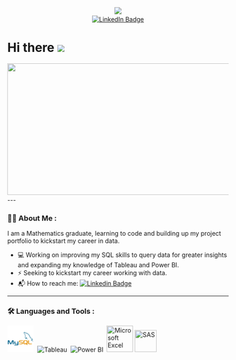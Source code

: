 <!--
**CheilaDaSilva/CheilaDaSilva** is a ✨ _special_ ✨ repository because its `README.md` (this file) appears on your GitHub profile.

Here are some ideas to get you started:

- 🔭 I’m currently working on ...
- 🌱 I’m currently learning ...
- 👯 I’m looking to collaborate on ...
- 🤔 I’m looking for help with ...
- 💬 Ask me about ...
- 📫 How to reach me: ...
- 😄 Pronouns: ...
- ⚡ Fun fact: ...
-->

<!-- header + links -->


<div id="header" align="center">
  <img src="https://media.giphy.com/media/XwBzLXzYq7ljHBXkHk/giphy.gif" width="200"/>
  <div id="badges">
  <a href="https://www.linkedin.com/in/cheilacarinadasilva/">
    <img src="https://img.shields.io/badge/LinkedIn-blue?style=for-the-badge&logo=linkedin&logoColor=white" alt="LinkedIn Badge"/>
  </a>
  </div>
</div>

<h1>
  Hi there
  <img src="https://media.giphy.com/media/hvRJCLFzcasrR4ia7z/giphy.gif" width="30px"/>
</h1>
<div align="center">
  <img src="https://media.giphy.com/media/AjyLmNcI5K53XlR0jR/giphy.gif" width="600" height="300"/>
</div>
---
<!-- about me -->

### :woman_technologist: About Me :

I am a Mathematics graduate, learning to code and building up my project portfolio to kickstart my career in data.

- 💻 Working on improving my SQL skills to query data for greater insights and expanding my knowledge of Tableau and Power BI.
- ⚡ Seeking to kickstart my career working with data.
- 📬 How to reach me: [![Linkedin Badge](https://img.shields.io/badge/-Cheila-blue?style=flat&logo=Linkedin&logoColor=white)](https://www.linkedin.com/in/cheilacarinadasilva/)

---

<!-- skills section - programming languages -->

### :hammer_and_wrench: Languages and Tools :
<div>
  <img src="https://github.com/devicons/devicon/blob/master/icons/mysql/mysql-original-wordmark.svg" title="MySQL"  alt="MySQL" width="60" height="60"/>&nbsp;
  <img src="https://logos-world.net/wp-content/uploads/2021/10/Tableau-Logo.png" title="Tableau" alt="Tableau" width="80" height="60"/>&nbsp;
  <img src="https://res.cloudinary.com/hevo/images/f_auto,q_auto/v1655278325/hevo-learn/Power-BI-Power-BI-logo/Power-BI-Power-BI-logo.png?_i=AA" title="Power BI" alt="Power BI" width="80" height="40"/>&nbsp;
  <img src="https://logos-world.net/wp-content/uploads/2022/02/Microsoft-Excel-Symbol.png" title="Microsoft Excel" **alt="Microsoft Excel" width="60" height="60"/>
  <img src="https://upload.wikimedia.org/wikipedia/commons/thumb/1/10/SAS_logo_horiz.svg/2560px-SAS_logo_horiz.svg.png" title="SAS" **alt="SAS" width="50" height="50"/>
</div>
